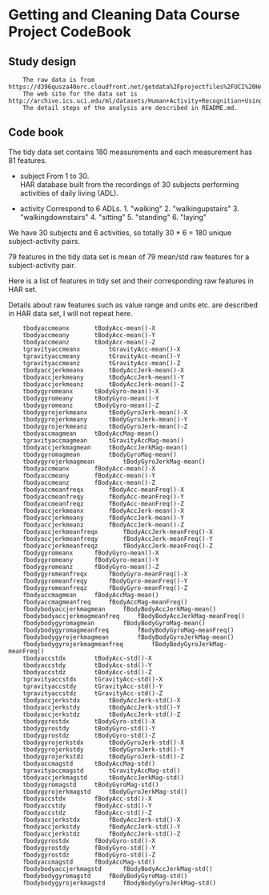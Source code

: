# Getting and Cleaning Data Course Project CodeBook

## Study design
		The raw data is from https://d396qusza40orc.cloudfront.net/getdata%2Fprojectfiles%2FUCI%20HAR%20Dataset.zip
		The web site for the data set is http://archive.ics.uci.edu/ml/datasets/Human+Activity+Recognition+Using+Smartphones
		The detail steps of the analysis are described in README.md.

## Code book
The tidy data set contains 180 measurements and each measurement has 81 features.

- subject
		From 1 to 30.  
		HAR database built from the recordings of 30 subjects performing activities of daily living (ADL).
		
- activity
		Correspond to 6 ADLs.
		1. "walking"
		2. "walkingupstairs"
		3. "walkingdownstairs"
		4. "sitting"
		5. "standing"
		6. "laying"
	
We have 30 subjects and 6 activities, so totally 30 * 6 = 180 unique subject-activity pairs. 

79 features in the tidy data set is mean of 79 mean/std raw features for a subject-activity pair. 

Here is a list of features in tidy set and their corresponding raw features in HAR set. 

Details about raw features such as value range and units etc. are described in HAR data set, I will not repeat here. 

		tbodyaccmeanx		tBodyAcc-mean()-X
		tbodyaccmeany		tBodyAcc-mean()-Y
		tbodyaccmeanz		tBodyAcc-mean()-Z
		tgravityaccmeanx		tGravityAcc-mean()-X
		tgravityaccmeany		tGravityAcc-mean()-Y
		tgravityaccmeanz		tGravityAcc-mean()-Z
		tbodyaccjerkmeanx		tBodyAccJerk-mean()-X
		tbodyaccjerkmeany		tBodyAccJerk-mean()-Y
		tbodyaccjerkmeanz		tBodyAccJerk-mean()-Z
		tbodygyromeanx		tBodyGyro-mean()-X
		tbodygyromeany		tBodyGyro-mean()-Y
		tbodygyromeanz		tBodyGyro-mean()-Z
		tbodygyrojerkmeanx		tBodyGyroJerk-mean()-X
		tbodygyrojerkmeany		tBodyGyroJerk-mean()-Y
		tbodygyrojerkmeanz		tBodyGyroJerk-mean()-Z
		tbodyaccmagmean		tBodyAccMag-mean()
		tgravityaccmagmean		tGravityAccMag-mean()
		tbodyaccjerkmagmean		tBodyAccJerkMag-mean()
		tbodygyromagmean		tBodyGyroMag-mean()
		tbodygyrojerkmagmean		tBodyGyroJerkMag-mean()
		fbodyaccmeanx		fBodyAcc-mean()-X
		fbodyaccmeany		fBodyAcc-mean()-Y
		fbodyaccmeanz		fBodyAcc-mean()-Z
		fbodyaccmeanfreqx		fBodyAcc-meanFreq()-X
		fbodyaccmeanfreqy		fBodyAcc-meanFreq()-Y
		fbodyaccmeanfreqz		fBodyAcc-meanFreq()-Z
		fbodyaccjerkmeanx		fBodyAccJerk-mean()-X
		fbodyaccjerkmeany		fBodyAccJerk-mean()-Y
		fbodyaccjerkmeanz		fBodyAccJerk-mean()-Z
		fbodyaccjerkmeanfreqx		fBodyAccJerk-meanFreq()-X
		fbodyaccjerkmeanfreqy		fBodyAccJerk-meanFreq()-Y
		fbodyaccjerkmeanfreqz		fBodyAccJerk-meanFreq()-Z
		fbodygyromeanx		fBodyGyro-mean()-X
		fbodygyromeany		fBodyGyro-mean()-Y
		fbodygyromeanz		fBodyGyro-mean()-Z
		fbodygyromeanfreqx		fBodyGyro-meanFreq()-X
		fbodygyromeanfreqy		fBodyGyro-meanFreq()-Y
		fbodygyromeanfreqz		fBodyGyro-meanFreq()-Z
		fbodyaccmagmean		fBodyAccMag-mean()
		fbodyaccmagmeanfreq		fBodyAccMag-meanFreq()
		fbodybodyaccjerkmagmean		fBodyBodyAccJerkMag-mean()
		fbodybodyaccjerkmagmeanfreq		fBodyBodyAccJerkMag-meanFreq()
		fbodybodygyromagmean		fBodyBodyGyroMag-mean()
		fbodybodygyromagmeanfreq		fBodyBodyGyroMag-meanFreq()
		fbodybodygyrojerkmagmean		fBodyBodyGyroJerkMag-mean()
		fbodybodygyrojerkmagmeanfreq		fBodyBodyGyroJerkMag-meanFreq()
		tbodyaccstdx		tBodyAcc-std()-X
		tbodyaccstdy		tBodyAcc-std()-Y
		tbodyaccstdz		tBodyAcc-std()-Z
		tgravityaccstdx		tGravityAcc-std()-X
		tgravityaccstdy		tGravityAcc-std()-Y
		tgravityaccstdz		tGravityAcc-std()-Z
		tbodyaccjerkstdx		tBodyAccJerk-std()-X
		tbodyaccjerkstdy		tBodyAccJerk-std()-Y
		tbodyaccjerkstdz		tBodyAccJerk-std()-Z
		tbodygyrostdx		tBodyGyro-std()-X
		tbodygyrostdy		tBodyGyro-std()-Y
		tbodygyrostdz		tBodyGyro-std()-Z
		tbodygyrojerkstdx		tBodyGyroJerk-std()-X
		tbodygyrojerkstdy		tBodyGyroJerk-std()-Y
		tbodygyrojerkstdz		tBodyGyroJerk-std()-Z
		tbodyaccmagstd		tBodyAccMag-std()
		tgravityaccmagstd		tGravityAccMag-std()
		tbodyaccjerkmagstd		tBodyAccJerkMag-std()
		tbodygyromagstd		tBodyGyroMag-std()
		tbodygyrojerkmagstd		tBodyGyroJerkMag-std()
		fbodyaccstdx		fBodyAcc-std()-X
		fbodyaccstdy		fBodyAcc-std()-Y
		fbodyaccstdz		fBodyAcc-std()-Z
		fbodyaccjerkstdx		fBodyAccJerk-std()-X
		fbodyaccjerkstdy		fBodyAccJerk-std()-Y
		fbodyaccjerkstdz		fBodyAccJerk-std()-Z
		fbodygyrostdx		fBodyGyro-std()-X
		fbodygyrostdy		fBodyGyro-std()-Y
		fbodygyrostdz		fBodyGyro-std()-Z
		fbodyaccmagstd		fBodyAccMag-std()
		fbodybodyaccjerkmagstd		fBodyBodyAccJerkMag-std()
		fbodybodygyromagstd		fBodyBodyGyroMag-std()
		fbodybodygyrojerkmagstd		fBodyBodyGyroJerkMag-std()

